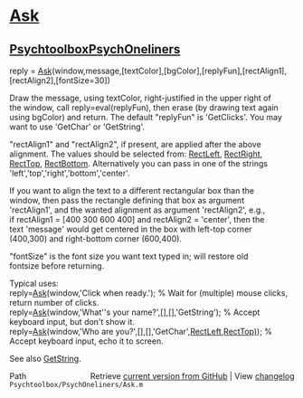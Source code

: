 # [Ask](Ask)
## [Psychtoolbox](Psychtoolbox)[PsychOneliners](PsychOneliners)

reply = [Ask](Ask)(window,message,[textColor],[bgColor],[replyFun],[rectAlign1],[rectAlign2],[fontSize=30])  
  
Draw the message, using textColor, right-justified in the upper right of  
the window, call reply=eval(replyFun), then erase (by drawing text again  
using bgColor) and return. The default "replyFun" is 'GetClicks'. You may  
want to use 'GetChar' or 'GetString'.  
  
"rectAlign1" and "rectAlign2", if present, are applied after the above  
alignment. The values should be selected from: [RectLeft](RectLeft), [RectRight](RectRight),  
[RectTop](RectTop), [RectBottom](RectBottom). Alternatively you can pass in one of the strings  
'left','top','right','bottom','center'.  
  
If you want to align the text to a different rectangular box than the  
window, then pass the rectangle defining that box as argument  
'rectAlign1', and the wanted alignment as argument 'rectAlign2', e.g.,  
if rectAlign1 = [400 300 600 400] and rectAlign2 = 'center', then the  
text 'message' would get centered in the box with left-top corner  
(400,300) and right-bottom corner (600,400).  
  
"fontSize" is the font size you want text typed in; will restore old  
fontsize before returning.  
  
Typical uses:  
reply=[Ask](Ask)(window,'Click when ready.'); % Wait for (multiple) mouse clicks, return number of clicks.  
reply=[Ask](Ask)(window,'What''s your name?',[],[],'GetString'); % Accept keyboard input, but don't show it.  
reply=[Ask](Ask)(window,'Who are you?',[],[],'GetChar',[RectLeft](RectLeft),[RectTop)](RectTop)); % Accept keyboard input, echo it to screen.  
  
See also [GetString](GetString).  




<div class="code_header" style="text-align:right;">
  <span style="float:left;">Path&nbsp;&nbsp;</span> <span class="counter">Retrieve <a href=
  "https://raw.github.com/Psychtoolbox-3/Psychtoolbox-3/beta/Psychtoolbox/PsychOneliners/Ask.m">current version from GitHub</a> | View <a href=
  "https://github.com/Psychtoolbox-3/Psychtoolbox-3/commits/beta/Psychtoolbox/PsychOneliners/Ask.m">changelog</a></span>
</div>
<div class="code">
  <code>Psychtoolbox/PsychOneliners/Ask.m</code>
</div>

